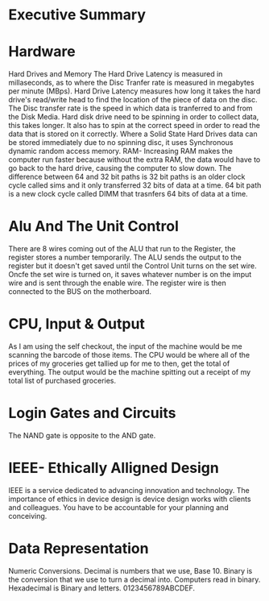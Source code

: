 # Executive Summary
# Hardware
Hard Drives and Memory
The Hard Drive Latency is measured in millaseconds, as to where the Disc Tranfer rate is measured in megabytes per minute (MBps). Hard Drive Latency measures how long it takes the hard drive's read/write head to find the location of the piece of data on the disc. The Disc transfer rate is the speed in which data is tranferred to and from the Disk Media.
Hard disk drive need to be spinning in order to collect data, this takes longer. It also has to spin at the correct speed in order to read the data that is stored on it correctly. Where a Solid State Hard Drives data can be stored immediately due to no spinning disc, it uses Synchronous dynamic random access memory.
RAM- Increasing RAM makes the computer run faster because without the extra RAM, the data would have to go back to the hard drive, causing the computer to slow down.
The difference between 64 and 32 bit paths is 32 bit paths is an older clock cycle called sims and it only transferred 32 bits of data at a time. 64 bit path is a new clock cycle called DIMM that trasnfers 64 bits of data at a time.
# Alu And The Unit Control
There are 8 wires coming out of the ALU that run to the Register, the register stores a number temporarily. The ALU sends the output to the register but it doesn't get saved until the Control Unit turns on the set wire. Oncfe the set wire is turned on, it saves whatever number is on the imput wire and is sent through the enable wire. The register wire is then connected to the BUS on the motherboard.
# CPU, Input & Output
As I am using the self checkout, the input of the machine would be me scanning the barcode of those items.  The CPU would be where all of the prices of my groceries get tallied up for me to then, get the total of everything. The output would be the machine spitting out a receipt of my total list of purchased groceries.
# Login Gates and Circuits
The NAND gate is opposite to the AND gate.
# IEEE- Ethically Alligned Design
IEEE is a service dedicated to advancing innovation and technology. The importance of ethics in device design is device design works with clients and colleagues. You have to be accountable for your planning and conceiving.
# Data Representation
Numeric Conversions. Decimal is numbers that we use, Base 10. Binary is the conversion that we use to turn a decimal into. Computers read in binary. Hexadecimal is Binary and letters. 0123456789ABCDEF.
